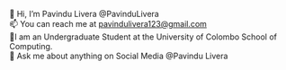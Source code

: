 👋 Hi, I’m Pavindu Livera @PavinduLivera </br>
📫 You can reach me at pavindulivera123@gmail.com </br>
🔭I am an Undergraduate Student at the University of Colombo School of Computing. </br>
💬 Ask me about anything on Social Media @Pavindu Livera 
<!---👀 I’m interested in JavaScript, React.js, Next.js, React Native and Flutter.
🌱 I’m currently Learning Web Development and Mobile Application Development.--->



<!---
PavinduLivera/PavinduLivera is a ✨ special ✨ repository because its `README.md` (this file) appears on your GitHub profile.
You can click the Preview link to take a look at your changes.
--->
